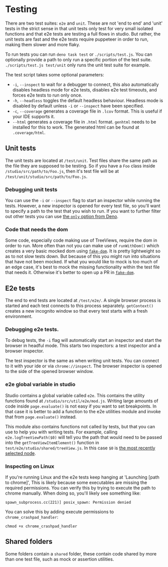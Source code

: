 # Testing

There are two test suites: `e2e` and `unit`. These are not 'end to end' and 'unit' tests
in the strict sense in that unit tests only test for very small isolated functions
and that e2e tests are testing a full flows in studio.
But rather, the unit tests are fast and the e2e tests require puppeteer in order to run, making them slower and more flaky.

To run tests you can run `deno task test` or `./scripts/test.js`.
You can optionally provide a path to only run a specific portion of the test suite.
`./scripts/test.js test/unit` only runs the unit test suite for example.

The test script takes some optional parameters:

- `-i`, `--inspect` to wait for a debugger to connect, this also automatically disables headless mode for e2e tests, disables e2e test timeouts, and forces e2e tests to run only once.
- `-h`, `--headless` toggles the default headless behaviour. Headless mode is disabled by default unless `-i` or `--inspect` have been specified.
- `-c`, `--coverage` generates a coverage file in `.lcov` format. This is useful if your IDE supports it.
- `--html` generates a coverage file in `.html` format. `genhtml` needs to be installed for this to work. The generated html can be found at `.coverage/html`.

## Unit tests

The unit tests are located at `/test/unit`.
Test files share the same path as the file they are supposed to be testing.
So if you have a `Foo` class inside `/studio/src/path/to/Foo.js`,
then it's test file will be at `/test/unit/studio/src/path/to/Foo.js`.

### Debugging unit tests

You can use the `-i` or `--inspect` flag to start an inspector while running the tests.
However, a new inspector is opened for every test file, so you'll want to specify a path to the test that you wish to run.
If you want to further filter out other tests you can use [the `only` option from Deno](https://deno.land/manual@v1.30.3/basics/testing#filtering-in-only-run-these-tests).

### Code that needs the dom

Some code, especially code making use of TreeViews, require the dom in order to run.
More often than not you can make use of `runWithDom()` which creates a very basic mocked dom using [`fake-dom`](https://github.com/jespertheend/fake-dom).
It is pretty lightweight so as to not slow tests down.
But because of this you might run into situations that have not been mocked.
If what you would like to mock is too much of an edge case, it's best to mock the missing functionality within the test file that needs it.
Otherwise it's better to open up a PR in [`fake-dom`](https://github.com/jespertheend/fake-dom).

## E2e tests

The end to end tests are located at `/test/e2e/`.
A single browser process is started and each test connects to this process separately.
`getContext()` creates a new incognito window so that every test starts with a fresh environment.

### Debugging e2e tests.
To debug tests, the `-i` flag will automatically start an inspector and start the browser in headful mode.
This starts two inspectors: a test inspector and a browser inspector.

The test inspector is the same as when writing unit tests. You can connect to it with your ide or via `chrome://inspect`.
The browser inspector is opened to the side of the opened browser window.

### e2e global variable in studio

Studio contains a global variable called `e2e`.
This contains the utility functions found at `/studio/src/util/e2e/mod.js`.
Writing large amounts of code inside `page.evaluate()` is not easy if you want to set breakpoints.
In that case it is better to add a function to the e2e utilities module and invoke that from `page.evaluate()` instead.

This module also contains functions not called by tests, but that you can use to help you with writing tests.
For example, calling `e2e.logTreeViewPath($0)` will tell you the path that would need to be passed into the
`getTreeViewItemElement()` function in `test/e2e/studio/shared/treeView.js`.
In this case `$0` is [the most recently selected node](https://developer.chrome.com/blog/the-currently-selected-dom-node/).

### Inspecting on Linux

If you're running Linux and the e2e tests keep hanging at 'Launching [path to chrome]',
This is likely because some executables are missing the required permissions.
You can verify this by trying to execute the path to chrome manually.
When doing so, you'll likely see something like:

```
spawn_subprocess.cc(221)] posix_spawn: Permission denied
```

You can solve this by adding execute permissions to `chrome_crashpad_handler`:

```
chmod +x chrome_crashpad_handler
```

## Shared folders

Some folders contain a `shared` folder, these contain code shared by more than one test file,
such as mock or assertion utilities.
